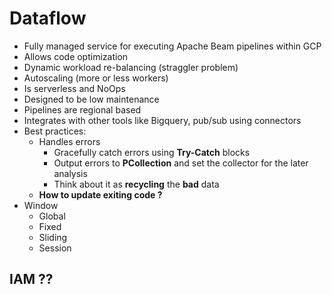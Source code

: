 # Dataflow

- Fully managed service for executing Apache Beam pipelines within GCP  
- Allows code optimization
- Dynamic workload re-balancing (straggler problem)
- Autoscaling (more or less workers)
- Is serverless and NoOps
- Designed to be low maintenance
- Pipelines are regional based
- Integrates with other tools like Bigquery, pub/sub using connectors
- Best practices:
  - Handles errors
    - Gracefully catch errors using **Try-Catch** blocks
    - Output errors to **PCollection** and set the collector for the later analysis
    - Think about it as **recycling** the **bad** data
  - **How to update exiting code ?**
- Window
  - Global
  - Fixed
  - Sliding
  - Session

## IAM ??
